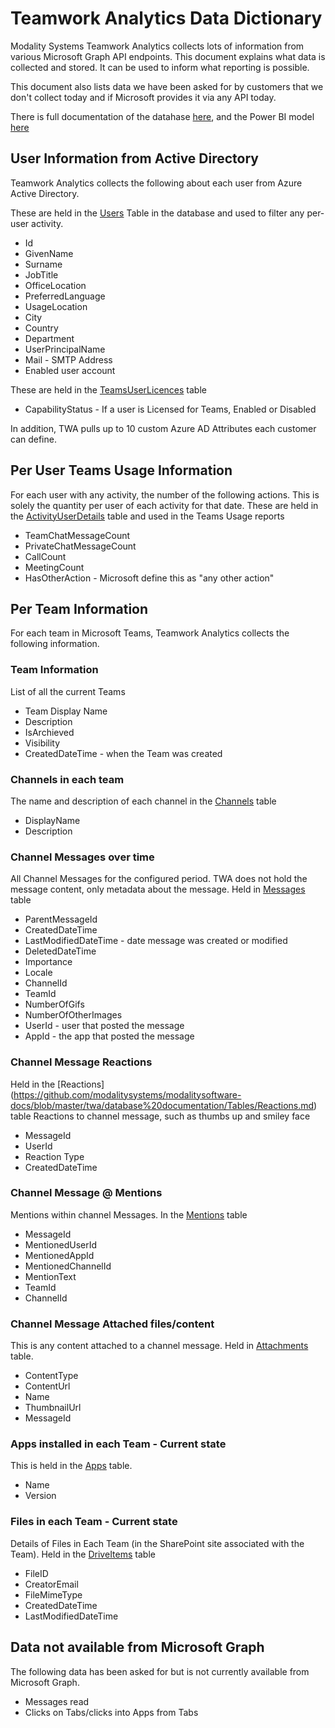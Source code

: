 # Teamwork Analytics Data Dictionary

Modality Systems Teamwork Analytics collects lots of information from various Microsoft Graph API endpoints. This document explains what data is collected and stored. It can be used to inform what reporting is possible.

This document also lists data we have been asked for by customers that we don't collect today and if Microsoft provides it via any API today.

There is full documentation of the datahase [here](https://github.com/modalitysystems/modalitysoftware-docs/tree/master/twa/database%20documentation/Tables), and the Power BI model [here](https://github.com/modalitysystems/modalitysoftware-docs/tree/master/twa/powerbi/model-documentation)

## User Information from Active Directory
Teamwork Analytics collects the following about each user from Azure Active Directory.

These are held in the [Users](https://github.com/modalitysystems/modalitysoftware-docs/blob/master/twa/database%20documentation/Tables/Users.md) Table in the database and used to filter any per-user activity.

 - Id 
 - GivenName 
 - Surname 
 - JobTitle 
 - OfficeLocation 
 - PreferredLanguage
 - UsageLocation 
 - City 
 - Country 
 - Department
 - UserPrincipalName
 - Mail - SMTP Address
 - Enabled user account
 
 These are held in the [TeamsUserLicences](https://github.com/modalitysystems/modalitysoftware-docs/blob/master/twa/database%20documentation/Tables/TeamsUserLicences.md) table

 - CapabilityStatus - If a user is Licensed for Teams, Enabled or Disabled

In addition, TWA pulls up to 10 custom Azure AD Attributes each customer can define.

## Per User Teams Usage Information

For each user with any activity, the number of the following actions. This is solely the quantity per user of each activity for that date.
These are held in the [ActivityUserDetails](https://github.com/modalitysystems/modalitysoftware-docs/blob/master/twa/database%20documentation/Tables/ActivityUserDetails.md) table and used in the Teams Usage reports

- TeamChatMessageCount
- PrivateChatMessageCount
- CallCount
- MeetingCount
- HasOtherAction - Microsoft define this as "any other action"

## Per Team Information
For each team in Microsoft Teams, Teamwork Analytics collects the following information.

### Team Information
List of all the current Teams
- Team Display Name
- Description
- IsArchieved
- Visibility
- CreatedDateTime - when the Team was created

### Channels in each team
The name and description of each channel in the [Channels](https://github.com/modalitysystems/modalitysoftware-docs/blob/master/twa/database%20documentation/Tables/Channels.md) table
- DisplayName
- Description

### Channel Messages over time
All Channel Messages for the configured period. TWA does not hold the message content, only metadata about the message. Held in [Messages](https://github.com/modalitysystems/modalitysoftware-docs/blob/master/twa/database%20documentation/Tables/Messages.md) table
- ParentMessageId
- CreatedDateTime
- LastModifiedDateTime - date message was created or modified
- DeletedDateTime
- Importance
- Locale
- ChannelId
- TeamId
- NumberOfGifs
- NumberOfOtherImages
- UserId - user that posted the message
- AppId - the app that posted the message

### Channel Message Reactions
Held in the [Reactions]
(https://github.com/modalitysystems/modalitysoftware-docs/blob/master/twa/database%20documentation/Tables/Reactions.md) table
Reactions to channel message, such as thumbs up and smiley face
- MessageId
 - UserId
- Reaction Type
- CreatedDateTime

###  Channel Message @ Mentions
Mentions within channel Messages. In the [Mentions](https://github.com/modalitysystems/modalitysoftware-docs/blob/master/twa/database%20documentation/Tables/Mentions.md) table
- MessageId
- MentionedUserId
- MentionedAppId
- MentionedChannelId
- MentionText
- TeamId
- ChannelId

### Channel Message Attached files/content
This is any content attached to a channel message. Held in [Attachments](https://github.com/modalitysystems/modalitysoftware-docs/blob/master/twa/database%20documentation/Tables/Attachments.md) table.
- ContentType
- ContentUrl
- Name
- ThumbnailUrl
- MessageId

### Apps installed in each Team - Current state
This is held in the [Apps](https://github.com/modalitysystems/modalitysoftware-docs/blob/master/twa/database%20documentation/Tables/Apps.md) table.
 - Name 
 - Version
 
### Files in each Team - Current state
Details of Files in Each Team (in the SharePoint site associated with the Team). Held in the [DriveItems](https://github.com/modalitysystems/modalitysoftware-docs/blob/master/twa/database%20documentation/Tables/DriveItems.md) table
- FileID
- CreatorEmail
- FileMimeType
- CreatedDateTime
- LastModifiedDateTime

## Data not available from Microsoft Graph
The following data has been asked for but is not currently available from Microsoft Graph.
- Messages read
- Clicks on Tabs/clicks into Apps from Tabs
